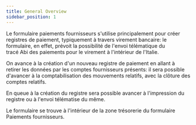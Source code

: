 ```yaml
---
title: General Overview
sidebar_position: 1
---
```


Le formulaire paiements fournisseurs s'utilise principalement pour créer registres de paiement, typiquement à travers virement bancaire: le formulaire, en effet, prévoit la possibilité de l'envoi télématique du tracé Abi des paiements pour le virement à l'intérieur de l'Italie.

On avance à la création d'un nouveau registre de paiement en allant à retirer les données par les comptes fournisseurs présents: il sera possible d'avancer à la comptabilisation des mouvements relatifs, avec la clôture des comptes relatifs.

En queue à la création du registre sera possible avancer à l'impression du registre ou à l'envoi télématise du même.

Le formulaire se trouve à l'intérieur de la zone trésorerie du formulaire Paiements fournisseurs.






